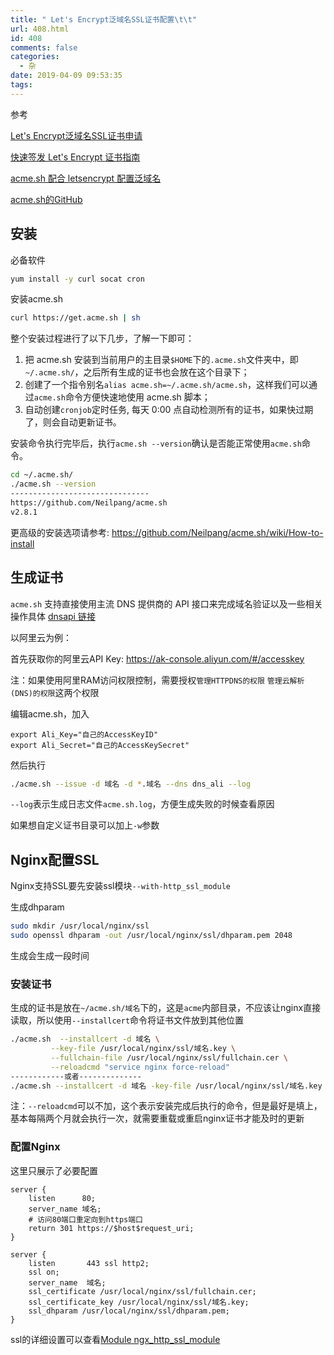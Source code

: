 ```yaml
---
title: " Let's Encrypt泛域名SSL证书配置\t\t"
url: 408.html
id: 408
comments: false
categories:
  - 杂
date: 2019-04-09 09:53:35
tags:
---
```

参考

[Let's Encrypt泛域名SSL证书申请](https://www.laozuo.org/11668.html)

[快速签发 Let's Encrypt 证书指南](https://www.cnblogs.com/esofar/p/9291685.html)

[acme.sh 配合 letsencrypt 配置泛域名](https://www.jianshu.com/p/dbe180979e77)

[acme.sh的GitHub](https://github.com/Neilpang/acme.sh)
## 安装

必备软件

```bash
yum install -y curl socat cron
```

安装acme.sh

```bash
curl https://get.acme.sh | sh
```

整个安装过程进行了以下几步，了解一下即可：

1. 把 acme.sh 安装到当前用户的主目录`$HOME`下的`.acme.sh`文件夹中，即`~/.acme.sh/`，之后所有生成的证书也会放在这个目录下；
2. 创建了一个指令别名`alias acme.sh=~/.acme.sh/acme.sh`，这样我们可以通过`acme.sh`命令方便快速地使用 acme.sh 脚本；
3. 自动创建`cronjob`定时任务, 每天 0:00 点自动检测所有的证书，如果快过期了，则会自动更新证书。

安装命令执行完毕后，执行`acme.sh --version`确认是否能正常使用`acme.sh`命令。

```bash
cd ~/.acme.sh/
./acme.sh --version
-------------------------------
https://github.com/Neilpang/acme.sh
v2.8.1
```

更高级的安装选项请参考: <https://github.com/Neilpang/acme.sh/wiki/How-to-install>

## 生成证书

`acme.sh` 支持直接使用主流 DNS 提供商的 API 接口来完成域名验证以及一些相关操作具体 [dnsapi 链接](https://github.com/Neilpang/acme.sh/tree/master/dnsapi)

以阿里云为例：

首先获取你的阿里云API Key: <https://ak-console.aliyun.com/#/accesskey>

注：如果使用阿里RAM访问权限控制，需要授权`管理HTTPDNS的权限` `管理云解析(DNS)的权限`这两个权限

编辑acme.sh，加入

```
export Ali_Key="自己的AccessKeyID"
export Ali_Secret="自己的AccessKeySecret"
```
然后执行
```bash
./acme.sh --issue -d 域名 -d *.域名 --dns dns_ali --log
```

`--log`表示生成日志文件`acme.sh.log`，方便生成失败的时候查看原因

如果想自定义证书目录可以加上`-w`参数

## Nginx配置SSL

Nginx支持SSL要先安装ssl模块`--with-http_ssl_module`

生成dhparam

```bash
sudo mkdir /usr/local/nginx/ssl
sudo openssl dhparam -out /usr/local/nginx/ssl/dhparam.pem 2048
```

生成会生成一段时间

### 安装证书

生成的证书是放在`~/acme.sh/域名`下的，这是`acme`内部目录，不应该让nginx直接读取，所以使用`--installcert`命令将证书文件放到其他位置

```bash
./acme.sh  --installcert -d 域名 \
         --key-file /usr/local/nginx/ssl/域名.key \
         --fullchain-file /usr/local/nginx/ssl/fullchain.cer \
         --reloadcmd "service nginx force-reload"
------------或者--------------
./acme.sh --installcert -d 域名 -key-file /usr/local/nginx/ssl/域名.key --fullchain-file /usr/local/nginx/ssl/fullchain.cer --reloadcmd "server nginx force-reload"
```

注：`--reloadcmd`可以不加，这个表示安装完成后执行的命令，但是最好是填上，基本每隔两个月就会执行一次，就需要重载或重启nginx证书才能及时的更新

### 配置Nginx

这里只展示了必要配置

```nginx
server {
    listen      80;
    server_name 域名;
    # 访问80端口重定向到https端口
    return 301 https://$host$request_uri;
}

server {
    listen       443 ssl http2;
    ssl on;
    server_name  域名;
    ssl_certificate /usr/local/nginx/ssl/fullchain.cer;
    ssl_certificate_key /usr/local/nginx/ssl/域名.key;
    ssl_dhparam /usr/local/nginx/ssl/dhparam.pem;
}
```

ssl的详细设置可以查看[Module ngx_http_ssl_module](http://nginx.org/en/docs/http/ngx_http_ssl_module.html)

